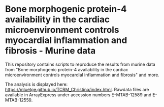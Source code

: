# Bone morphogenic protein-4 availability in the cardiac microenvironment controls myocardial inflammation and fibrosis - Murine data

This repository contains scripts to reproduce the results from murine data from "Bone morphogenic protein-4 availability in the cardiac microenvironment controls myocardial inflammation and fibrosis" and more.

The analysis is displayed here: https://mluetge.github.io/TCRM_Christina/index.html.
Rawdata files are available in ArrayExpress under accession numbers E-MTAB-12589 and E-MTAB-12559.
